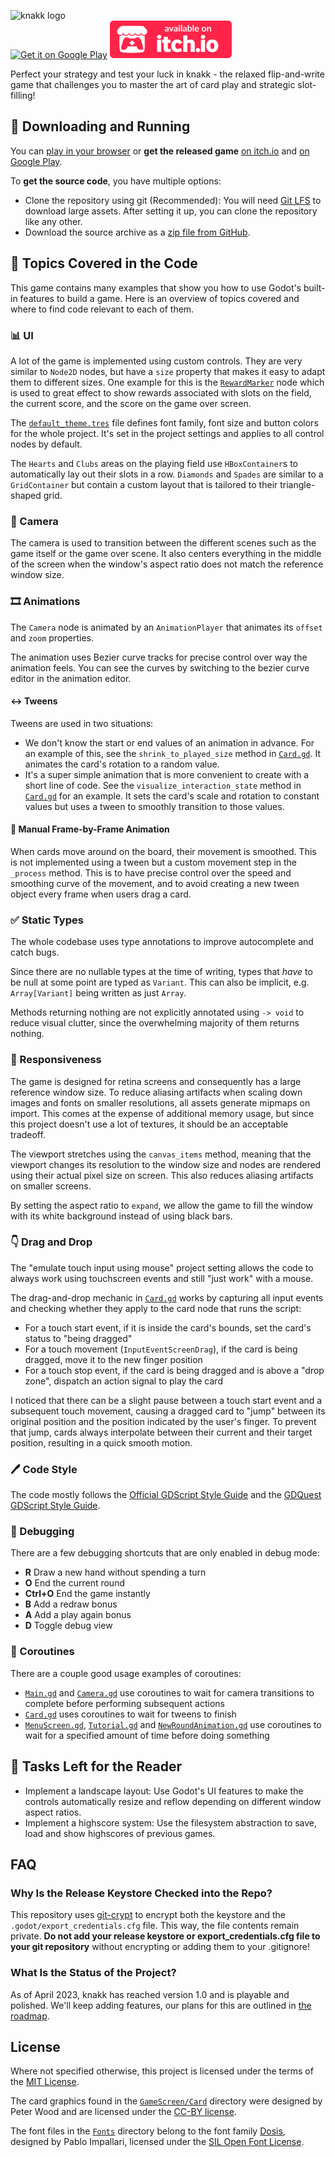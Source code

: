 ![knakk logo](Branding/wide_logo.png)
<br/>
[<img alt="Get it on Google Play" src="Branding/Play%20Store/en_badge_web_generic.png" height="60px" />](https://play.google.com/store/apps/details?id=org.godotengine.knakk)
[<img alt="Available on itch.io" src="Branding/itch-badge.svg" height="60px" />](https://raffomania.itch.io/knakk)

Perfect your strategy and test your luck in knakk - the relaxed flip-and-write game that challenges you to master the art of card play and strategic slot-filling!

## 👟 Downloading and Running

You can [play in your browser](https://knakk-game.netlify.app/) or **get the released game** [on itch.io](https://raffomania.itch.io/knakk) and [on Google Play](https://play.google.com/store/apps/details?id=org.godotengine.knakk).

To **get the source code**, you have multiple options:

- Clone the repository using git (Recommended): You will need [Git LFS](https://git-lfs.com/) to download large assets. After setting it up, you can clone the repository like any other.
- Download the source archive as a [zip file from GitHub](https://github.com/raffomania/knakk/archive/refs/heads/main.zip).

## 📖 Topics Covered in the Code

This game contains many examples that show you how to use Godot's built-in features to build a game. Here is an overview of topics covered and where to find code relevant to each of them.

### 📊 UI

A lot of the game is implemented using custom controls. They are very similar to `Node2D` nodes, but have a `size` property that makes it easy to adapt them to different sizes. One example for this is the [`RewardMarker`](Reward/RewardMarker.gd) node which is used to great effect to show rewards associated with slots on the field, the current score, and the score on the game over screen.

The [`default_theme.tres`](default_theme.tres) file defines font family, font size and button colors for the whole project. It's set in the project settings and applies to all control nodes by default.

The `Hearts` and `Clubs` areas on the playing field use `HBoxContainer`s to automatically lay out their slots in a row. `Diamonds` and `Spades` are similar to a `GridContainer` but contain a custom layout that is tailored to their triangle-shaped grid. 

### 🎥 Camera

The camera is used to transition between the different scenes such as the game itself or the game over scene.
It also centers everything in the middle of the screen when the window's aspect ratio does not match the reference window size.

### 🎞 Animations

The `Camera` node is animated by an `AnimationPlayer` that animates its `offset` and `zoom` properties.

The animation uses Bezier curve tracks for precise control over way the animation feels. You can see the curves by switching to the bezier curve editor in the animation editor.

#### ↔ Tweens

Tweens are used in two situations:

- We don't know the start or end values of an animation in advance. For an example of this, see the `shrink_to_played_size` method in [`Card.gd`](GameScreen/Card/Card.gd). It animates the card's rotation to a random value.
- It's a super simple animation that is more convenient to create with a short line of code. See the `visualize_interaction_state` method in [`Card.gd`](GameScreen/Card/Card.gd) for an example. It sets the card's scale and rotation to constant values but uses a tween to smoothly transition to those values.

#### 🔧 Manual Frame-by-Frame Animation

When cards move around on the board, their movement is smoothed. This is not implemented using a tween but a custom movement step in the `_process` method.
This is to have precise control over the speed and smoothing curve of the movement, and to avoid creating a new tween object every frame when users drag a card.

### ✅ Static Types

The whole codebase uses type annotations to improve autocomplete and catch bugs.

Since there are no nullable types at the time of writing, types that *have* to be null at some point are typed as `Variant`.
This can also be implicit, e.g. `Array[Variant]` being written as just `Array`.

Methods returning nothing are not explicitly annotated using `-> void` to reduce visual clutter, since the overwhelming majority of them returns nothing.

### 📱 Responsiveness

The game is designed for retina screens and consequently has a large reference window size.
To reduce aliasing artifacts when scaling down images and fonts on smaller resolutions, all assets generate mipmaps on import.
This comes at the expense of additional memory usage, but since this project doesn't use a lot of textures, it should be an acceptable tradeoff.

The viewport stretches using the `canvas_items` method, meaning that the viewport changes its resolution to the window size and nodes are rendered using their actual pixel size on screen.
This also reduces aliasing artifacts on smaller screens.

By setting the aspect ratio to `expand`, we allow the game to fill the window with its white background instead of using black bars.

### 👇 Drag and Drop

The "emulate touch input using mouse" project setting allows the code to always work using touchscreen events and still "just work" with a mouse.

The drag-and-drop mechanic in [`Card.gd`](GameScreen/Card/Card.gd) works by capturing all input events and checking whether they apply to the card node that runs the script:

- For a touch start event, if it is inside the card's bounds, set the card's status to "being dragged"
- For a touch movement (`InputEventScreenDrag`), if the card is being dragged, move it to the new finger position
- For a touch stop event, if the card is being dragged and is above a "drop zone", dispatch an action signal to play the card

I noticed that there can be a slight pause between a touch start event and a subsequent touch movement, causing a dragged card to "jump" between its original position and the position indicated by the user's finger.
To prevent that jump, cards always interpolate between their current and their target position, resulting in a quick smooth motion.

### 🖊 Code Style

The code mostly follows the [Official GDScript Style Guide](https://docs.godotengine.org/en/latest/tutorials/scripting/gdscript/gdscript_styleguide.html) and the [GDQuest GDScript Style Guide](https://www.gdquest.com/docs/guidelines/best-practices/godot-gdscript/).

### 🧐 Debugging

There are a few debugging shortcuts that are only enabled in debug mode:

- **R** Draw a new hand without spending a turn
- **O** End the current round
- **Ctrl+O** End the game instantly
- **B** Add a redraw bonus
- **A** Add a play again bonus
- **D** Toggle debug view

### 🏃 Coroutines

There are a couple good usage examples of coroutines:

- [`Main.gd`](Main.gd) and [`Camera.gd`](Global/Camera.gd) use coroutines to wait for camera transitions to complete before performing subsequent actions
- [`Card.gd`](GameScreen/Card/Card.gd) uses coroutines to wait for tweens to finish
- [`MenuScreen.gd`](MenuScreen/MenuScreen.gd), [`Tutorial.gd`](GameScreen/Tutorial.gd) and [`NewRoundAnimation.gd`](GameScreen/NewRoundAnimation.gd) use coroutines to wait for a specified amount of time before doing something

## 🎯 Tasks Left for the Reader

- Implement a landscape layout: Use Godot's UI features to make the controls automatically resize and reflow depending on different window aspect ratios.
- Implement a highscore system: Use the filesystem abstraction to save, load and show highscores of previous games.

## FAQ

### Why Is the Release Keystore Checked into the Repo?

This repository uses [git-crypt](https://github.com/AGWA/git-crypt) to encrypt both the keystore and the `.godot/export_credentials.cfg` file. This way, the file contents remain private. 
**Do not add your release keystore or export_credentials.cfg file to your git repository** without encrypting or adding them to your .gitignore!

### What Is the Status of the Project?

As of April 2023, knakk has reached version 1.0 and is playable and polished. We'll keep adding features, our plans for this are outlined in [the roadmap](https://github.com/users/raffomania/projects/1/views/1).

## License

Where not specified otherwise, this project is licensed under the terms of the [MIT License](MIT.txt).

The card graphics found in the [`GameScreen/Card`](GameScreen/Card) directory were designed by Peter Wood and are licensed under the [CC-BY license](https://creativecommons.org/licenses/by/4.0/).

The font files in the [`Fonts`](Fonts) directory belong to the font family [Dosis](https://fonts.google.com/specimen/Dosis), designed by Pablo Impallari, licensed under the [SIL Open Font License](Fonts/OFL.txt).